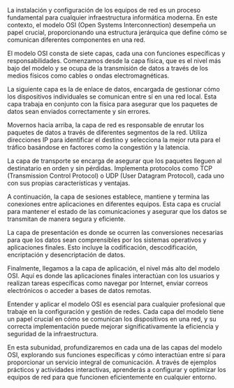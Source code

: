 La instalación y configuración de los equipos de red es un proceso fundamental para cualquier infraestructura informática moderna. En este contexto, el modelo OSI (Open Systems Interconnection) desempeña un papel crucial, proporcionando una estructura jerárquica que define cómo se comunican diferentes componentes en una red.

El modelo OSI consta de siete capas, cada una con funciones específicas y responsabilidades. Comenzamos desde la capa física, que es el nivel más bajo del modelo y se ocupa de la transmisión de datos a través de los medios físicos como cables o ondas electromagnéticas.

La siguiente capa es la de enlace de datos, encargada de gestionar cómo los dispositivos individuales se comunican entre sí en una red local. Esta capa trabaja en conjunto con la física para asegurar que los paquetes de datos sean enviados correctamente y sin errores.

Movernos hacia arriba, la capa de red es responsable de enrutar los paquetes de datos a través de diferentes segmentos de la red. Utiliza direcciones IP para identificar el destino y selecciona la mejor ruta para el tráfico basándose en factores como la congestión y la latencia.

La capa de transporte se encarga de asegurar que los paquetes lleguen al destinatario en orden y sin pérdidas. Implementa protocolos como TCP (Transmission Control Protocol) o UDP (User Datagram Protocol), cada uno con sus propias características y ventajas.

A continuación, la capa de sesiones establece, mantiene y termina las conexiones entre aplicaciones en diferentes equipos. Esta capa es crucial para mantener el estado de las comunicaciones y asegurar que los datos se transmitan de manera segura y eficiente.

La capa de presentación es donde se ocurren las conversiones necesarias para que los datos sean comprensibles por los sistemas operativos y aplicaciones finales. Esto incluye la codificación, descodificación, encriptación y desencriptación de datos.

Finalmente, llegamos a la capa de aplicación, el nivel más alto del modelo OSI. Aquí es donde las aplicaciones finales interactúan con los usuarios y realizan tareas específicas como navegar por Internet, enviar correos electrónicos o acceder a bases de datos remotas.

Entender y aplicar el modelo OSI es esencial para cualquier profesional que trabaje en la configuración y gestión de redes. Cada capa del modelo tiene un papel crucial en cómo se comunican los dispositivos en una red, y su correcta implementación puede mejorar significativamente la eficiencia y seguridad de la infraestructura.

En esta subunidad, profundizaremos en cada una de las capas del modelo OSI, explorando sus funciones específicas y cómo interactúan entre sí para proporcionar un servicio integral de comunicación. A través de ejemplos prácticos y actividades interactivas, aprenderás a configurar y optimizar los equipos de red para que funcionen eficientemente en cualquier entorno.
